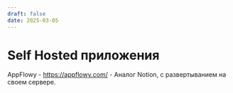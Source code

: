 ```yaml
---
draft: false 
date: 2025-03-05
---
```


# Self Hosted приложения

AppFlowy - https://appflowy.com/ - Аналог Notion, с развертыванием на своем сервере.


